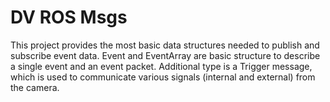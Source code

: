 # DV ROS Msgs

This project provides the most basic data structures needed to publish and subscribe event data. Event and EventArray
are basic structure to describe a single event and an event packet. Additional type is a Trigger message, which is used
to communicate various signals (internal and external) from the camera.
